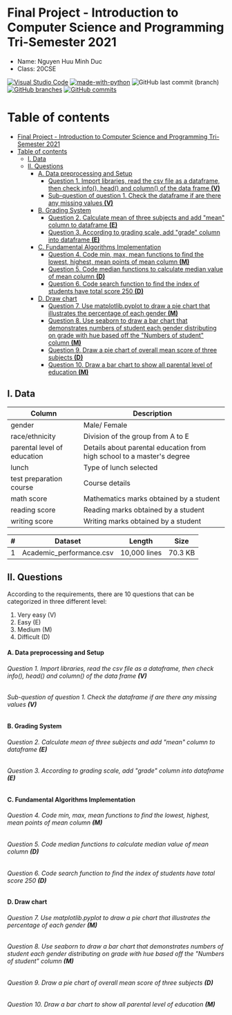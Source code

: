# Final Project - Introduction to Computer Science and Programming Tri-Semester 2021

- Name: Nguyen Huu Minh Duc
- Class: 20CSE


[![Visual Studio Code](https://img.shields.io/badge/--007ACC?logo=visual%20studio%20code&logoColor=ffffff)](https://code.visualstudio.com/) [![made-with-python](https://img.shields.io/badge/Made%20with-Python-1f425f.svg)](https://www.python.org/) ![GitHub last commit (branch)](https://img.shields.io/github/last-commit/AlexGamer29/Final-Project---Intro-to-CS/master) [![GitHub branches](https://badgen.net/github/branches/AlexGamer29/Final-Project---Intro-to-CS)](https://github.com/AlexGamer29/Final-Project---Intro-to-CS) [![GitHub commits](https://badgen.net/github/commits/AlexGamer29/Final-Project---Intro-to-CS)](https://GitHub.com/AlexGamer29/Final-Project---Intro-to-CS/commit/)


# Table of contents
- [Final Project - Introduction to Computer Science and Programming Tri-Semester 2021](#final-project---introduction-to-computer-science-and-programming-tri-semester-2021)
- [Table of contents](#table-of-contents)
  - [I. Data](#i-data)
  - [II. Questions](#ii-questions)
      - [A. Data preprocessing and Setup](#a-data-preprocessing-and-setup)
          - [Question 1. Import libraries, read the csv file as a dataframe, then check info(), head() and column() of the data frame **(V)**](#question-1-import-libraries-read-the-csv-file-as-a-dataframe-then-check-info-head-and-column-of-the-data-frame-v)
          - [Sub-question of question 1. Check the dataframe if are there any missing values **(V)**](#sub-question-of-question-1-check-the-dataframe-if-are-there-any-missing-values-v)
      - [B. Grading System](#b-grading-system)
          - [Question 2. Calculate mean of three subjects and add "mean" column to dataframe **(E)**](#question-2-calculate-mean-of-three-subjects-and-add-mean-column-to-dataframe-e)
          - [Question 3. According to grading scale, add "grade" column into dataframe **(E)**](#question-3-according-to-grading-scale-add-grade-column-into-dataframe-e)
      - [C. Fundamental Algorithms Implementation](#c-fundamental-algorithms-implementation)
          - [Question 4. Code min, max, mean functions to find the lowest, highest, mean points of mean column **(M)**](#question-4-code-min-max-mean-functions-to-find-the-lowest-highest-mean-points-of-mean-column-m)
          - [Question 5. Code median functions to calculate median value of mean column **(D)**](#question-5-code-median-functions-to-calculate-median-value-of-mean-column-d)
          - [Question 6. Code search function to find the index of students have total score 250 **(D)**](#question-6-code-search-function-to-find-the-index-of-students-have-total-score-250-d)
      - [D. Draw chart](#d-draw-chart)
          - [Question 7. Use matplotlib.pyplot to draw a pie chart that illustrates the percentage of each gender **(M)**](#question-7-use-matplotlibpyplot-to-draw-a-pie-chart-that-illustrates-the-percentage-of-each-gender-m)
          - [Question 8. Use seaborn to draw a bar chart that demonstrates numbers of student each gender distributing on grade with hue based off the "Numbers of student" column **(M)**](#question-8-use-seaborn-to-draw-a-bar-chart-that-demonstrates-numbers-of-student-each-gender-distributing-on-grade-with-hue-based-off-the-numbers-of-student-column-m)
          - [Question 9. Draw a pie chart of overall mean score of three subjects **(D)**](#question-9-draw-a-pie-chart-of-overall-mean-score-of-three-subjects-d)
          - [Question 10. Draw a bar chart to show all parental level of education **(M)**](#question-10-draw-a-bar-chart-to-show-all-parental-level-of-education-m)

## I. Data 
| Column                      | Description                                                            |
|-----------------------------|------------------------------------------------------------------------|
| gender                      | Male/ Female                                                           |
| race/ethnicity              | Division of the group from A to E                                      |
| parental level of education | Details about parental education from high school to a master's degree |
| lunch                       | Type of lunch selected                                                 |
| test preparation course     | Course details                                                         |
| math score                  | Mathematics marks obtained by a student                                |
| reading score               | Reading marks obtained by a student                                    |
| writing score               | Writing marks obtained by a student                                    |

| # | Dataset                  | Length       | Size    |
|---|--------------------------|--------------|---------|
| 1 | Academic_performance.csv | 10,000 lines | 70.3 KB |

## II. Questions
According to the requirements, there are 10 questions that can be categorized in three different level:
1. Very easy (V)
2. Easy (E)
3. Medium (M)
4. Difficult (D)
#### A. Data preprocessing and Setup
###### Question 1. Import libraries, read the csv file as a dataframe, then check info(), head() and column() of the data frame **(V)**
###### Sub-question of question 1. Check the dataframe if are there any missing values **(V)**
#### B. Grading System
###### Question 2. Calculate mean of three subjects and add "mean" column to dataframe **(E)**
###### Question 3. According to grading scale, add "grade" column into dataframe **(E)**
#### C. Fundamental Algorithms Implementation
###### Question 4. Code min, max, mean functions to find the lowest, highest, mean points of mean column **(M)**
###### Question 5. Code median functions to calculate median value of mean column **(D)**
###### Question 6. Code search function to find the index of students have total score 250 **(D)**
#### D. Draw chart
###### Question 7. Use matplotlib.pyplot to draw a pie chart that illustrates the percentage of each gender **(M)**
###### Question 8. Use seaborn to draw a bar chart that demonstrates numbers of student each gender distributing on grade with hue based off the "Numbers of student" column **(M)**
###### Question 9. Draw a pie chart of overall mean score of three subjects **(D)**
###### Question 10. Draw a bar chart to show all parental level of education **(M)**
